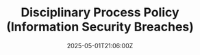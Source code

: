 ---
title: Disciplinary Process Policy (Information Security Breaches)
linkTitle: Disciplinary Process Policy (Information Security Breaches)
date: '2025-05-01T21:06:00Z'
weight: 1
description: No content
draft: false
ref: disciplinary-process-policy-information-security-breaches
---
